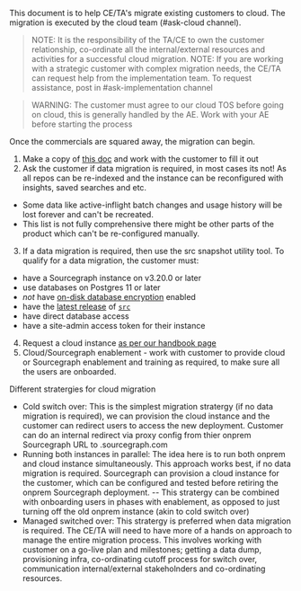 This document is to help CE/TA's migrate existing customers to cloud. The migration is executed by the cloud team (#ask-cloud channel).

> NOTE: It is the responsibility of the TA/CE to own the customer relationship, co-ordinate all the internal/external resources and activities for a successful cloud migration.
> NOTE: If you are working with a strategic customer with complex migration needs, the CE/TA can request help from the implementation team. To request assistance, post in #ask-implementation channel

> WARNING: The customer must agree to our cloud TOS before going on cloud, this is generally handled by the AE. Work with your AE before starting the process

Once the commercials are squared away, the migration can begin.

1. Make a copy of [this doc](https://docs.google.com/document/d/1QcaAMG2YsaOnnht1YIZyMQ1mOfygSVfdXgBdbNc00GA/edit?usp=sharing) and work with the customer to fill it out
2. Ask the customer if data migration is required, in most cases its not! As all repos can be re-indexed and the instance can be reconfigured with insights, saved searches and etc.

- Some data like active-inflight batch changes and usage history will be lost forever and can't be recreated.
- This list is not fully comprehensive there might be other parts of the product which can't be re-configured manually.

3. If a data migration is required, then use the src snapshot utility tool. To qualify for a data migration, the customer must:

- have a Sourcegraph instance on v3.20.0 or later
- use databases on Postgres 11 or later
- _not_ have [on-disk database encryption](https://docs.sourcegraph.com/admin/config/encryption) enabled
- have the [latest release](https://github.com/sourcegraph/src-cli/releases) of [`src`](https://github.com/sourcegraph/src-cli)
- have direct database access
- have a site-admin access token for their instance

4. Request a cloud instance [as per our handbook page](../../..//cloud/#managed-instance-requests)
5. Cloud/Sourcegraph enablement - work with customer to provide cloud or Sourcegraph enablement and training as required, to make sure all the users are onboarded.

Different stratergies for cloud migration

- Cold switch over: This is the simplest migration stratergy (if no data migration is required), we can provision the cloud instance and the customer can redirect users to access the new deployment. Customer can do an internal redirect via proxy config from thier onprem Sourcegraph URL to <instance>.sourcegraph.com
- Running both instances in parallel: The idea here is to run both onprem and cloud instance simultaneously. This approach works best, if no data migration is required. Sourcegraph can provision a cloud instance for the customer, which can be configured and tested before retiring the onprem Sourcegraph deployment.
  -- This stratergy can be combined with onboarding users in phases with enablement, as opposed to just turning off the old onprem instance (akin to cold switch over)
- Managed switched over: This stratergy is preferred when data migration is required. The CE/TA will need to have more of a hands on approach to manage the entire migration process. This involves working with customer on a go-live plan and milestones; getting a data dump, provisioning infra, co-ordinating cutoff process for switch over, communication internal/external stakeholnders and co-ordinating resources.
